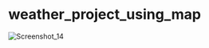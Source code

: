 # weather_project_using_map
 ![Screenshot_14](https://user-images.githubusercontent.com/74148269/174387807-981fa9bd-b78c-4cde-9b8a-5baacd8f1d49.png)
